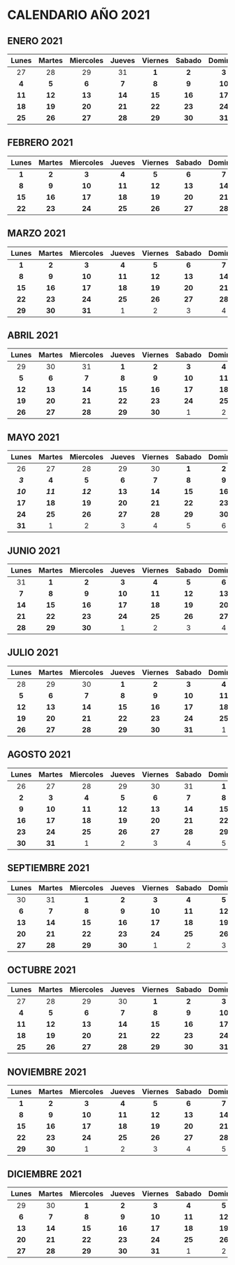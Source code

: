 # CALENDARIO AÑO 2021

## ENERO 2021
Lunes | Martes | Miercoles | Jueves | Viernes | Sabado | Domingo
:---:|:---:|:---:|:---:|:---:|:---:|:---:
27|28|29|31|**1**|**2**|**3**
**4**|**5**|**6**|**7**|**8**|**9**|**10**
**11**|**12**|**13**|**14**|**15**|**16**|**17**
**18**|**19**|**20**|**21**|**22**|**23**|**24**
**25**|**26**|**27**|**28**|**29**|**30**|**31**

## FEBRERO 2021
Lunes | Martes | Miercoles | Jueves | Viernes | Sabado | Domingo
:---:|:---:|:---:|:---:|:---:|:---:|:---:
**1**|**2**|**3**|**4**|**5**|**6**|**7**
**8**|**9**|**10**|**11**|**12**|**13**|**14**
**15**|**16**|**17**|**18**|**19**|**20**|**21**
**22**|**23**|**24**|**25**|**26**|**27**|**28**

## MARZO 2021
Lunes | Martes | Miercoles | Jueves | Viernes | Sabado | Domingo
:---:|:---:|:---:|:---:|:---:|:---:|:---:
**1**|**2**|**3**|**4**|**5**|**6**|**7**
**8**|**9**|**10**|**11**|**12**|**13**|**14**
**15**|**16**|**17**|**18**|**19**|**20**|**21**
**22**|**23**|**24**|**25**|**26**|**27**|**28**
**29**|**30**|**31**|1|2|3|4

## ABRIL 2021
Lunes | Martes | Miercoles | Jueves | Viernes | Sabado | Domingo
:---:|:---:|:---:|:---:|:---:|:---:|:---:
29|30|31|**1**|**2**|**3**|**4**
**5**|**6**|**7**|**8**|**9**|**10**|**11**
**12**|**13**|**14**|**15**|**16**|**17**|**18**
**19**|**20**|**21**|**22**|**23**|**24**|**25**
**26**|**27**|**28**|**29**|**30**|1|2

## MAYO 2021
Lunes | Martes | Miercoles | Jueves | Viernes | Sabado | Domingo
:---:|:---:|:---:|:---:|:---:|:---:|:---:
26|27|28|29|30|**1**|**2**
***3***|**4**|**5**|**6**|**7**|**8**|**9**
***10***|***11***|***12***|**13**|**14**|**15**|**16**
**17**|**18**|**19**|**20**|**21**|**22**|**23**
**24**|**25**|**26**|**27**|**28**|**29**|**30**
**31**|1|2|3|4|5|6

## JUNIO 2021
Lunes | Martes | Miercoles | Jueves | Viernes | Sabado | Domingo
:---:|:---:|:---:|:---:|:---:|:---:|:---:
31|**1**|**2**|**3**|**4**|**5**|**6**
**7**|**8**|**9**|**10**|**11**|**12**|**13**
**14**|**15**|**16**|**17**|**18**|**19**|**20**
**21**|**22**|**23**|**24**|**25**|**26**|**27**
**28**|**29**|**30**|1|2|3|4

## JULIO 2021
Lunes | Martes | Miercoles | Jueves | Viernes | Sabado | Domingo
:---:|:---:|:---:|:---:|:---:|:---:|:---:
28|29|30|**1**|**2**|**3**|**4**
**5**|**6**|**7**|**8**|**9**|**10**|**11**
**12**|**13**|**14**|**15**|**16**|**17**|**18**
**19**|**20**|**21**|**22**|**23**|**24**|**25**
**26**|**27**|**28**|**29**|**30**|**31**|1

## AGOSTO 2021
Lunes | Martes | Miercoles | Jueves | Viernes | Sabado | Domingo
:---:|:---:|:---:|:---:|:---:|:---:|:---:
26|27|28|29|30|31|**1**
**2**|**3**|**4**|**5**|**6**|**7**|**8**
**9**|**10**|**11**|**12**|**13**|**14**|**15**
**16**|**17**|**18**|**19**|**20**|**21**|**22**
**23**|**24**|**25**|**26**|**27**|**28**|**29**
**30**|**31**|1|2|3|4|5

## SEPTIEMBRE 2021
Lunes | Martes | Miercoles | Jueves | Viernes | Sabado | Domingo
:---:|:---:|:---:|:---:|:---:|:---:|:---:
30|31|**1**|**2**|**3**|**4**|**5**
**6**|**7**|**8**|**9**|**10**|**11**|**12**
**13**|**14**|**15**|**16**|**17**|**18**|**19**
**20**|**21**|**22**|**23**|**24**|**25**|**26**
**27**|**28**|**29**|**30**|1|2|3

## OCTUBRE 2021
Lunes | Martes | Miercoles | Jueves | Viernes | Sabado | Domingo
:---:|:---:|:---:|:---:|:---:|:---:|:---:
27|28|29|30|**1**|**2**|**3**
**4**|**5**|**6**|**7**|**8**|**9**|**10**
**11**|**12**|**13**|**14**|**15**|**16**|**17**
**18**|**19**|**20**|**21**|**22**|**23**|**24**
**25**|**26**|**27**|**28**|**29**|**30**|**31**

## NOVIEMBRE 2021
Lunes | Martes | Miercoles | Jueves | Viernes | Sabado | Domingo
:---:|:---:|:---:|:---:|:---:|:---:|:---:
**1**|**2**|**3**|**4**|**5**|**6**|**7**
**8**|**9**|**10**|**11**|**12**|**13**|**14**
**15**|**16**|**17**|**18**|**19**|**20**|**21**
**22**|**23**|**24**|**25**|**26**|**27**|**28**
**29**|**30**|1|2|3|4|5

## DICIEMBRE 2021
Lunes | Martes | Miercoles | Jueves | Viernes | Sabado | Domingo
:---:|:---:|:---:|:---:|:---:|:---:|:---:
29|30|**1**|**2**|**3**|**4**|**5**
**6**|**7**|**8**|**9**|**10**|**11**|**12**
**13**|**14**|**15**|**16**|**17**|**18**|**19**
**20**|**21**|**22**|**23**|**24**|**25**|**26**
**27**|**28**|**29**|**30**|**31**|1|2